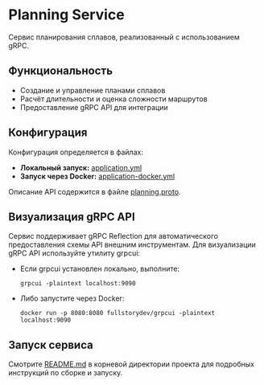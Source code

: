 # Planning Service

Сервис планирования сплавов, реализованный с использованием gRPC.

## Функциональность

- Создание и управление планами сплавов
- Расчёт длительности и оценка сложности маршрутов
- Предоставление gRPC API для интеграции

## Конфигурация

Конфигурация определяется в файлах:
- **Локальный запуск:** [application.yml](src/main/resources/application.yml)
- **Запуск через Docker:** [application-docker.yml](src/main/resources/application-docker.yml)

Описание API содержится в файле [planning.proto](src/main/proto/planning.proto).

## Визуализация gRPC API

Сервис поддерживает gRPC Reflection для автоматического предоставления схемы API внешним инструментам. Для визуализации gRPC API используйте утилиту grpcui:

- Если grpcui установлен локально, выполните:
  ```
  grpcui -plaintext localhost:9090
  ```
- Либо запустите через Docker:
  ```
  docker run -p 8080:8080 fullstorydev/grpcui -plaintext localhost:9090
  ```

## Запуск сервиса

Смотрите [README.md](../../README.md) в корневой директории проекта для подробных инструкций по сборке и запуску. 
